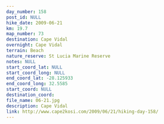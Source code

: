 ```yaml
---
day_number: 158
post_id: NULL
hike_date: 2009-06-21
km: 19.7
map_number: 73
destination: Cape Vidal
overnight: Cape Vidal
terrain: Beach
nature_reserve: St Lucia Marine Reserve
notes: NULL
start_coord_lat: NULL
start_coord_long: NULL
end_coord_lat: -28.125933
end_coord_long: 32.5585
start_coord: NULL
destination_coord: 
file_name: 06-21.jpg
description: Cape Vidal
link: http://www.cape2kosi.com/2009/06/21/hiking-day-158/
---
```

